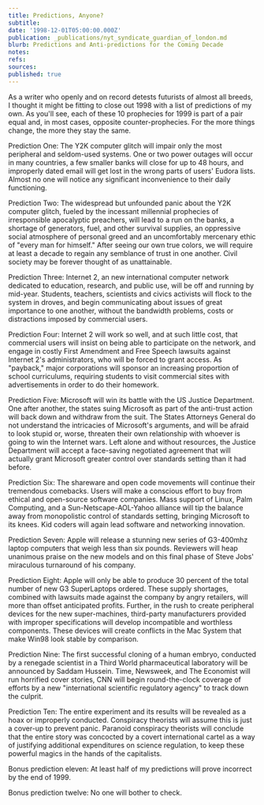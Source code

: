 ```yaml
---
title: Predictions, Anyone?
subtitle: 
date: '1998-12-01T05:00:00.000Z'
publication: _publications/nyt_syndicate_guardian_of_london.md
blurb: Predictions and Anti-predictions for the Coming Decade
notes: 
refs: 
sources: 
published: true
---
```

As a writer who openly and on record detests futurists of almost all breeds, I thought it might be fitting to close out 1998 with a list of predictions of my own. As you'll see, each of these 10 prophecies for 1999 is part of a pair equal and, in most cases, opposite counter-prophecies. For the more things change, the more they stay the same.

Prediction One: The Y2K computer glitch will impair only the most peripheral and seldom-used systems. One or two power outages will occur in many countries, a few smaller banks will close for up to 48 hours, and improperly dated email will get lost in the wrong parts of users' Eudora lists. Almost no one will notice any significant inconvenience to their daily functioning.

Prediction Two: The widespread but unfounded panic about the Y2K computer glitch, fueled by the incessant millennial prophecies of irresponsible apocalyptic preachers, will lead to a run on the banks, a shortage of generators, fuel, and other survival supplies, an oppressive social atmosphere of personal greed and an uncomfortably mercenary ethic of "every man for himself." After seeing our own true colors, we will require at least a decade to regain any semblance of trust in one another. Civil society may be forever thought of as unattainable.

Prediction Three: Internet 2, an new international computer network dedicated to education, research, and public use, will be off and running by mid-year. Students, teachers, scientists and civics activists will flock to the system in droves, and begin communicating about issues of great importance to one another, without the bandwidth problems, costs or distractions imposed by commercial users.

Prediction Four: Internet 2 will work so well, and at such little cost, that commercial users will insist on being able to participate on the network, and engage in costly First Amendment and Free Speech lawsuits against Internet 2's administrators, who will be forced to grant access. As "payback," major corporations will sponsor an increasing proportion of school curriculums, requiring students to visit commercial sites with advertisements in order to do their homework.

Prediction Five: Microsoft will win its battle with the US Justice Department. One after another, the states suing Microsoft as part of the anti-trust action will back down and withdraw from the suit. The States Attorneys General do not understand the intricacies of Microsoft's arguments, and will be afraid to look stupid or, worse, threaten their own relationship with whoever is going to win the Internet wars. Left alone and without resources, the Justice Department will accept a face-saving negotiated agreement that will actually grant Microsoft greater control over standards setting than it had before.

Prediction Six: The shareware and open code movements will continue their tremendous comebacks. Users will make a conscious effort to buy from ethical and open-source software companies. Mass support of Linux, Palm Computing, and a Sun-Netscape-AOL-Yahoo alliance will tip the balance away from monopolistic control of standards setting, bringing Microsoft to its knees. Kid coders will again lead software and networking innovation.

Prediction Seven: Apple will release a stunning new series of G3-400mhz laptop computers that weigh less than six pounds. Reviewers will heap unanimous praise on the new models and on this final phase of Steve Jobs' miraculous turnaround of his company.

Prediction Eight: Apple will only be able to produce 30 percent of the total number of new G3 SuperLaptops ordered. These supply shortages, combined with lawsuits made against the company by angry retailers, will more than offset anticipated profits. Further, in the rush to create peripheral devices for the new super-machines, third-party manufacturers provided with improper specifications will develop incompatible and worthless components. These devices will create conflicts in the Mac System that make Win98 look stable by comparison.

Prediction Nine: The first successful cloning of a human embryo, conducted by a renegade scientist in a Third World pharmaceutical laboratory will be announced by Saddam Hussein. Time, Newsweek, and The Economist will run horrified cover stories, CNN will begin round-the-clock coverage of efforts by a new "international scientific regulatory agency" to track down the culprit.

Prediction Ten: The entire experiment and its results will be revealed as a hoax or improperly conducted. Conspiracy theorists will assume this is just a cover-up to prevent panic. Paranoid conspiracy theorists will conclude that the entire story was concocted by a covert international cartel as a way of justifying additional expenditures on science regulation, to keep these powerful magics in the hands of the capitalists.

Bonus prediction eleven: At least half of my predictions will prove incorrect by the end of 1999.

Bonus prediction twelve: No one will bother to check.
